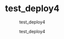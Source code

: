 ---
  audience: "primary"
  author: "test_deploy4"
  description: "test_deploy4"
  difficulty: "beginner"
  date_posted: "2019-12-31"
  osm_username: "test_deploy4"
  filename: "1577802443204-sample_txt3.pdf"
  group: ""
  layout: "project"
  preparation_time: "less_than_one_hour"
  project_time: "less_than_one_hour"
  subtitle: "test_deploy4"
  thumbnail: "1577802446530-learn_osm.png"
  title: "test_deploy4"
  type: "desktop"
  url: "2019-12-31-90629"

---